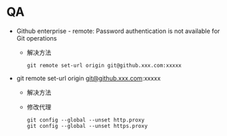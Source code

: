 # QA

* <font title="red">Github enterprise - remote: Password authentication is not available for Git operations</font>

  * <font title="green">解决方法</font>

    ```
    git remote set-url origin git@github.xxx.com:xxxxx
    ```

* <font>git remote set-url origin git@github.xxx.com:xxxxx</font>

  * <font title="green">解决方法</font>

  * 修改代理

    ```
    git config --global --unset http.proxy
    git config --global --unset https.proxy
    ```

  
  